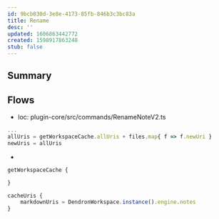 ```yaml
---
id: 9bcb030d-3e8e-4173-85fb-846b3c3bc83a
title: Rename
desc: ''
updated: 1606863442772
created: 1598917863248
stub: false
---
```


## Summary

## Flows

- loc: plugin-core/src/commands/RenameNoteV2.ts
```ts
...
allUris = getWorkspaceCache.allUris + files.map{ f => f.newUri }
newUris = allUris

```

- 
```ts
getWorkspaceCache {

}

cacheUris {
    markdownUris = DendronWorkspace.instance().engine.notes
}
```
